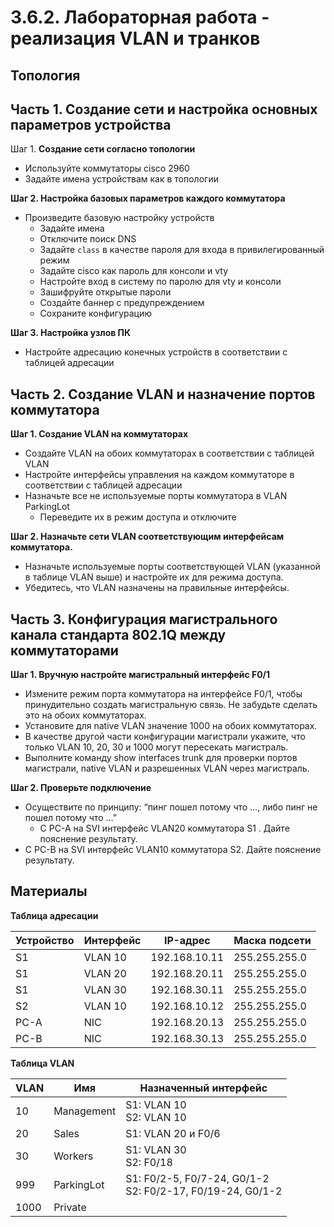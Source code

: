 # 3.6.2. Лабораторная работа - реализация VLAN и транков

## Топология

## Часть 1. Создание сети и настройка основных параметров устройства

Шаг 1. **Создание сети согласно топологии**

- Используйте коммутаторы cisco 2960
- Задайте имена устройствам как в топологии 

**Шаг 2. Настройка базовых параметров каждого коммутатора**

- Произведите базовую настройку устройств
  - Задайте имена
  - Отключите поиск DNS
  - Задайте `class` в качестве пароля для входа в привилегированный режим 
  - Задайте cisco как пароль для консоли и vty
  - Настройте вход в систему по паролю для vty и консоли
  - Зашифруйте открытые пароли
  - Создайте баннер с предупреждением
  - Сохраните конфигурацию

**Шаг 3. Настройка узлов ПК**

- Настройте адресацию конечных устройств в соответствии с таблицей адресации

## Часть 2. Создание VLAN и назначение портов коммутатора

**Шаг 1. Создание VLAN на коммутаторах**

- Создайте VLAN на обоих коммутаторах в соответствии с таблицей VLAN
- Настройте интерфейсы управления на каждом коммутаторе в соответствии с таблицей адресации
- Назначьте все не используемые порты коммутатора в VLAN ParkingLot
  - Переведите их в режим доступа и отключите

**Шаг 2. Назначьте сети VLAN соответствующим интерфейсам коммутатора.**

- Назначьте используемые порты соответствующей VLAN (указанной в таблице VLAN выше) и настройте их для режима доступа.
- Убедитесь, что VLAN назначены на правильные интерфейсы.

## Часть 3. Конфигурация магистрального канала стандарта 802.1Q между коммутаторами

**Шаг 1. Вручную настройте магистральный интерфейс F0/1**

- Измените режим порта коммутатора на интерфейсе F0/1, чтобы принудительно создать магистральную связь. Не забудьте сделать это на обоих коммутаторах. 
- Установите для native VLAN значение 1000 на обоих коммутаторах.
- В качестве другой части конфигурации магистрали укажите, что только VLAN 10, 20, 30 и 1000 могут пересекать магистраль.
- Выполните команду show interfaces trunk для проверки портов магистрали, native VLAN и разрешенных VLAN через магистраль.

**Шаг 2. Проверьте подключение**

- Осуществите по принципу: “пинг пошел потому что …, либо пинг не пошел потому что …”
  - С PC-A на SVI интерфейс VLAN20 коммутатора S1 . Дайте пояснение результату.
- С PC-B на SVI интерфейс VLAN10 коммутатора S2. Дайте пояснение результату.

## Материалы

**Таблица адресации**

| Устройство | Интерфейс | IP-адрес      | Маска подсети |
| ---------- | --------- | ------------- | ------------- |
| S1         | VLAN 10   | 192.168.10.11 | 255.255.255.0 |
| S1         | VLAN 20   | 192.168.20.11 | 255.255.255.0 |
| S1         | VLAN 30   | 192.168.30.11 | 255.255.255.0 |
| S2         | VLAN 10   | 192.168.10.12 | 255.255.255.0 |
| PC-A       | NIC       | 192.168.20.13 | 255.255.255.0 |
| PC-B       | NIC       | 192.168.30.13 | 255.255.255.0 |

**Таблица VLAN**

| VLAN | Имя        | Назначенный интерфейс                                        |
| ---- | ---------- | ------------------------------------------------------------ |
| 10   | Management | S1: VLAN 10 <br>S2: VLAN 10                                  |
| 20   | Sales      | S1: VLAN 20 и F0/6                                           |
| 30   | Workers    | S1: VLAN 30 <br>S2: F0/18                                    |
| 999  | ParkingLot | S1: F0/2-5, F0/7-24, G0/1-2 <br>S2: F0/2-17, F0/19-24, G0/1-2 |
| 1000 | Private    |                                                              |

